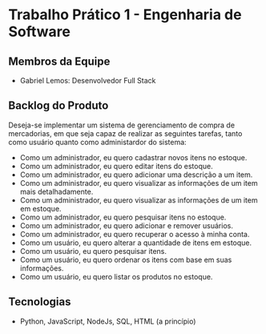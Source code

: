 # Trabalho Prático 1 - Engenharia de Software

## Membros da Equipe
- Gabriel Lemos: Desenvolvedor Full Stack

## Backlog do Produto
Deseja-se implementar um sistema de gerenciamento de compra de mercadorias, em que seja capaz de realizar as seguintes tarefas, tanto como usuário quanto como administardor do sistema:
- Como um administrador, eu quero cadastrar novos itens no estoque.
- Como um administrador, eu quero editar itens do estoque.
- Como um administrador, eu quero adicionar uma descrição a um item.
- Como um administrador, eu quero visualizar as informações de um item mais detalhadamente.
- Como um administrador, eu quero visualizar as informações de um item em estoque.
- Como um administrador, eu quero pesquisar itens no estoque.
- Como um administrador, eu quero adicionar e remover usuários. 
- Como um administrador, eu quero recuperar o acesso à minha conta.
- Como um usuário, eu quero alterar a quantidade de itens em estoque.
- Como um usuário, eu quero pesquisar itens.
- Como um usuário, eu quero ordenar os itens com base em suas informações.
- Como um usuário, eu quero listar os produtos no estoque.

## Tecnologias
- Python, JavaScript, NodeJs, SQL, HTML (a princípio)
